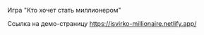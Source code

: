 Игра "Кто хочет стать миллионером"

Ссылка на демо-страницу https://isvirko-millionaire.netlify.app/
